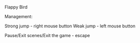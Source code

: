 Flappy Bird

Management:

Strong jump - right mouse button
Weak jump - left mouse button

Pause/Exit scenes/Exit the game - escape
